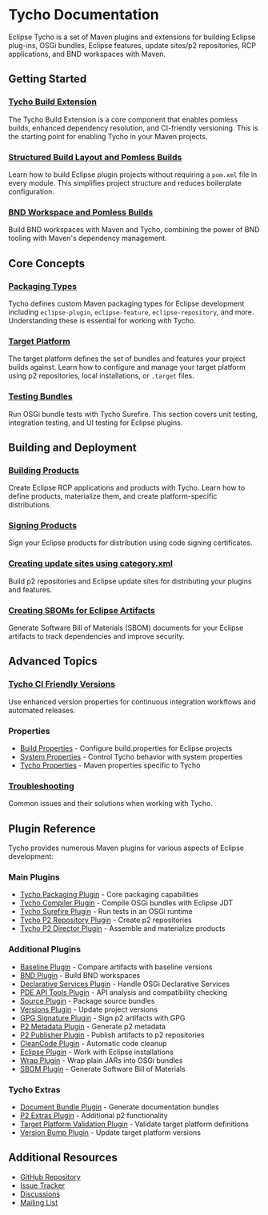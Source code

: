 # Tycho Documentation

Eclipse Tycho is a set of Maven plugins and extensions for building Eclipse plug-ins, OSGi bundles, Eclipse features, update sites/p2 repositories, RCP applications, and BND workspaces with Maven.

## Getting Started

### [Tycho Build Extension](TychoBuildExtension.html)
The Tycho Build Extension is a core component that enables pomless builds, enhanced dependency resolution, and CI-friendly versioning. This is the starting point for enabling Tycho in your Maven projects.

### [Structured Build Layout and Pomless Builds](StructuredBuild.html)
Learn how to build Eclipse plugin projects without requiring a `pom.xml` file in every module. This simplifies project structure and reduces boilerplate configuration.

### [BND Workspace and Pomless Builds](BndBuild.html)
Build BND workspaces with Maven and Tycho, combining the power of BND tooling with Maven's dependency management.

## Core Concepts

### [Packaging Types](PackagingTypes.html)
Tycho defines custom Maven packaging types for Eclipse development including `eclipse-plugin`, `eclipse-feature`, `eclipse-repository`, and more. Understanding these is essential for working with Tycho.

### [Target Platform](TargetPlatform.html)
The target platform defines the set of bundles and features your project builds against. Learn how to configure and manage your target platform using p2 repositories, local installations, or `.target` files.

### [Testing Bundles](TestingBundles.html)
Run OSGi bundle tests with Tycho Surefire. This section covers unit testing, integration testing, and UI testing for Eclipse plugins.

## Building and Deployment

### [Building Products](Products.html)
Create Eclipse RCP applications and products with Tycho. Learn how to define products, materialize them, and create platform-specific distributions.

### [Signing Products](SignProducts.html)
Sign your Eclipse products for distribution using code signing certificates.

### [Creating update sites using category.xml](Category.html)
Build p2 repositories and Eclipse update sites for distributing your plugins and features.

### [Creating SBOMs for Eclipse Artifacts](SBOM.html)
Generate Software Bill of Materials (SBOM) documents for your Eclipse artifacts to track dependencies and improve security.

## Advanced Topics

### [Tycho CI Friendly Versions](TychoCiFriendly.html)
Use enhanced version properties for continuous integration workflows and automated releases.

### Properties
- [Build Properties](BuildProperties.html) - Configure build.properties for Eclipse projects
- [System Properties](SystemProperties.html) - Control Tycho behavior with system properties
- [Tycho Properties](TychoProperties.html) - Maven properties specific to Tycho

### [Troubleshooting](Troubleshooting.html)
Common issues and their solutions when working with Tycho.

## Plugin Reference

Tycho provides numerous Maven plugins for various aspects of Eclipse development:

### Main Plugins
- [Tycho Packaging Plugin](tycho-packaging-plugin/plugin-info.html) - Core packaging capabilities
- [Tycho Compiler Plugin](tycho-compiler-plugin/plugin-info.html) - Compile OSGi bundles with Eclipse JDT
- [Tycho Surefire Plugin](tycho-surefire-plugin/plugin-info.html) - Run tests in an OSGi runtime
- [Tycho P2 Repository Plugin](tycho-p2-repository-plugin/plugin-info.html) - Create p2 repositories
- [Tycho P2 Director Plugin](tycho-p2-director-plugin/plugin-info.html) - Assemble and materialize products

### Additional Plugins
- [Baseline Plugin](tycho-baseline-plugin/plugin-info.html) - Compare artifacts with baseline versions
- [BND Plugin](tycho-bnd-plugin/plugin-info.html) - Build BND workspaces
- [Declarative Services Plugin](tycho-ds-plugin/plugin-info.html) - Handle OSGi Declarative Services
- [PDE API Tools Plugin](tycho-apitools-plugin/plugin-info.html) - API analysis and compatibility checking
- [Source Plugin](tycho-source-plugin/plugin-info.html) - Package source bundles
- [Versions Plugin](tycho-versions-plugin/plugin-info.html) - Update project versions
- [GPG Signature Plugin](tycho-gpg-plugin/plugin-info.html) - Sign p2 artifacts with GPG
- [P2 Metadata Plugin](tycho-p2-plugin/plugin-info.html) - Generate p2 metadata
- [P2 Publisher Plugin](tycho-p2-publisher-plugin/plugin-info.html) - Publish artifacts to p2 repositories
- [CleanCode Plugin](tycho-cleancode-plugin/plugin-info.html) - Automatic code cleanup
- [Eclipse Plugin](tycho-eclipse-plugin/plugin-info.html) - Work with Eclipse installations
- [Wrap Plugin](tycho-wrap-plugin/plugin-info.html) - Wrap plain JARs into OSGi bundles
- [SBOM Plugin](tycho-sbom-plugin/plugin-info.html) - Generate Software Bill of Materials

### Tycho Extras
- [Document Bundle Plugin](tycho-extras/tycho-document-bundle-plugin/plugin-info.html) - Generate documentation bundles
- [P2 Extras Plugin](tycho-extras/tycho-p2-extras-plugin/plugin-info.html) - Additional p2 functionality
- [Target Platform Validation Plugin](tycho-extras/target-platform-validation-plugin/plugin-info.html) - Validate target platform definitions
- [Version Bump Plugin](tycho-extras/tycho-version-bump-plugin/update-target-mojo.html) - Update target platform versions

## Additional Resources

- [GitHub Repository](https://github.com/eclipse-tycho/tycho)
- [Issue Tracker](https://github.com/eclipse-tycho/tycho/issues)
- [Discussions](https://github.com/eclipse-tycho/tycho/discussions)
- [Mailing List](https://dev.eclipse.org/mailman/listinfo/tycho-dev)
